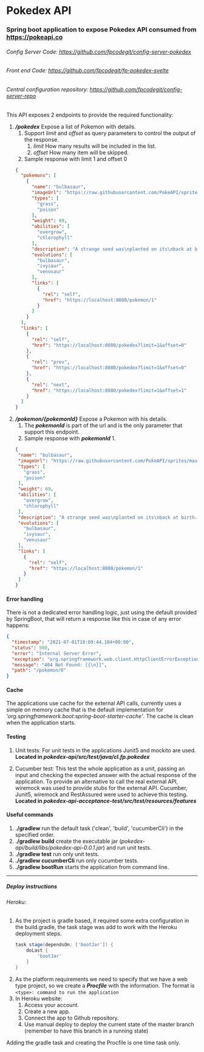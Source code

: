 # Pokedex API
### Spring boot application to expose Pokedex API consumed from https://pokeapi.co

###### Config Server Code: https://github.com/fpcodegit/config-server-pokedex
###### Front end Code: https://github.com/fpcodegit/fp-pokedex-svelte
###### Central configuration repository: https://github.com/fpcodegit/config-server-repo

This API exposes 2 endpoints to provide the required functionality:
1. ***/pokedex*** Expose a list of Pokemon with details.
    1. Support *limit* and *offset* as query parameters to control the output of the response.
        1. *limit* How many results will be included in the list.
        1. *offset* How many item will be skipped.
    1. Sample response with limit 1 and offset 0
    ```json
    {
      "pokemons": [
        {
          "name": "bulbasaur",
          "imageUrl": "https://raw.githubusercontent.com/PokeAPI/sprites/master/sprites/pokemon/1.png",
          "types": [
            "grass",
            "poison"
          ],
          "weight": 69,
          "abilities": [
            "overgrow",
            "chlorophyll"
          ],
          "description": "A strange seed was\nplanted on its\nback at birth.\fThe plant sprouts\nand grows with\nthis POKéMON.",
          "evolutions": [
            "bulbasaur",
            "ivysaur",
            "venusaur"
          ],
          "links": [
            {
              "rel": "self",
              "href": "https://localhost:8080/pokemon/1"
            }
          ]
        }
      ],
      "links": [
        {
          "rel": "self",
          "href": "https://localhost:8080/pokedex?limit=1&offset=0"
        },
        {
          "rel": "prev",
          "href": "https://localhost:8080/pokedex?limit=1&offset=0"
        },
        {
          "rel": "next",
          "href": "https://localhost:8080/pokedex?limit=1&offset=1"
        }
      ]
    }
   ```
1. ***/pokemon/{pokemonId}*** Expose a Pokemon with his details.
    1. The ***pokemonId*** is part of the url and is the only parameter that support this endpoint.
    1. Sample response with ***pokemonId*** 1.
    ```json
   {
     "name": "bulbasaur",
     "imageUrl": "https://raw.githubusercontent.com/PokeAPI/sprites/master/sprites/pokemon/1.png",
     "types": [
       "grass",
       "poison"
     ],
     "weight": 69,
     "abilities": [
       "overgrow",
       "chlorophyll"
     ],
     "description": "A strange seed was\nplanted on its\nback at birth.\fThe plant sprouts\nand grows with\nthis POKéMON.",
     "evolutions": [
       "bulbasaur",
       "ivysaur",
       "venusaur"
     ],
     "links": [
       {
         "rel": "self",
         "href": "https://localhost:8080/pokemon/1"
       }
     ]
   }
    ```
   
#### Error handling
There is not a dedicated error handling logic, just using the default provided by SpringBoot, that will return a 
response like this in case of any error happens:
```json
{
  "timestamp": "2021-07-01T18:09:44.104+00:00", 
  "status": 500,
  "error": "Internal Server Error",
  "exception": "org.springframework.web.client.HttpClientErrorException$NotFound",
  "message": "404 Not Found: [{\n}]",
  "path": "/pokemon/0"
}
```

#### Cache
The applications use cache for the external API calls, currently uses a simple on memory cache that is the default 
implementation for *'org.springframework.boot:spring-boot-starter-cache'*. 
The cache is clean when the application starts.

#### Testing
1. Unit tests: For unit tests in the applications Junit5 and mockito are used. **Located in 
*pokedex-api/src/test/java/cl.fp.pokedex***

2. Cucumber test: This test the whole application as a unit, passing an input and checking the expected answer with 
the actual response of the application. To provide an alternative to call the real external API, wiremock was used to 
provide stubs for the external API. Cucumber, Junit5, wiremock and RestAssured were used to achieve this testing.
**Located in *pokedex-api-acceptance-test/src/test/resources/features***

#### Useful commands
1. **./gradlew** run the default task ('clean', 'build', 'cucumberCli') in the specified order.
1. **./gradlew build** create the executable jar (*pokedex-api/build/libs/pokedex-api-0.0.1.jar*) and run unit tests.
1. **./gradlew test** run only unit tests.
1. **./gradlew cucumberCli** run only cucumber tests.
1. **./gradlew bootRun** starts the application from command line.

---

##### Deploy instructions
###### Heroku:
1. As the project is gradle based, it required some extra configuration in the build.gradle, the task stage was add
 to work with the Heroku deployment steps.
    ```groovy
    task stage(dependsOn: ['bootJar']) {
        doLast {
            'bootJar'
        }
    }
    ```
1. As the platform requirements we need to specify that we have a web type project, so we create a ***Procfile*** 
with the information. The format is ```<type>: command to run the application```
1. In Heroku website:
    1. Access your account.
    1. Create a new app.
    1. Connect the app to Github repository.
    1. Use manual deploy to deploy the current state of the master branch 
    (remember to have this branch in a running state)

Adding the gradle task and creating the Procfile is one time task only.
